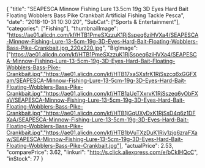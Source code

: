 {
	"title": "SEAPESCA Minnow Fishing Lure 13.5cm 19g 3D Eyes Hard Bait Floating Wobblers Bass Pike Crankbait Artificial Fishing Tackle Pesca",
	"date": "2018-10-31 10:30:20",
	"SubCat": ["Sports & Entertainment"],
	"categories": ["Fishing"],
	"thumbnailImage": "https://ae01.alicdn.com/kf/HTB1PmeSXzzuK1RjSspeq6ziHVXa4/SEAPESCA-Minnow-Fishing-Lure-13-5cm-19g-3D-Eyes-Hard-Bait-Floating-Wobblers-Bass-Pike-Crankbait.jpg_220x220.jpg",
	"BigImage": ["https://ae01.alicdn.com/kf/HTB1PmeSXzzuK1RjSspeq6ziHVXa4/SEAPESCA-Minnow-Fishing-Lure-13-5cm-19g-3D-Eyes-Hard-Bait-Floating-Wobblers-Bass-Pike-Crankbait.jpg","https://ae01.alicdn.com/kf/HTB17xaSXsfrK1RjSszcq6xGGFXam/SEAPESCA-Minnow-Fishing-Lure-13-5cm-19g-3D-Eyes-Hard-Bait-Floating-Wobblers-Bass-Pike-Crankbait.jpg","https://ae01.alicdn.com/kf/HTB1aUeTXxrvK1RjSszeq6yObFXaV/SEAPESCA-Minnow-Fishing-Lure-13-5cm-19g-3D-Eyes-Hard-Bait-Floating-Wobblers-Bass-Pike-Crankbait.jpg","https://ae01.alicdn.com/kf/HTB1jGqUXyDxK1RjSsD4q6z1DFXaA/SEAPESCA-Minnow-Fishing-Lure-13-5cm-19g-3D-Eyes-Hard-Bait-Floating-Wobblers-Bass-Pike-Crankbait.jpg","https://ae01.alicdn.com/kf/HTB1bVuTXzDuK1Rjy1zjq6zraFXaw/SEAPESCA-Minnow-Fishing-Lure-13-5cm-19g-3D-Eyes-Hard-Bait-Floating-Wobblers-Bass-Pike-Crankbait.jpg"],
	"actualPrice": 2.53,
	"comparePrice": 3.62,
	"linkurl": "http://s.click.aliexpress.com/e/bCkIHQcC",
	"inStock": 77
}
